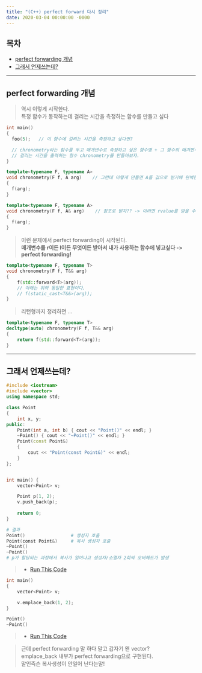 ```yaml
---
title: "(C++) perfect forward 다시 정리"
date: 2020-03-04 00:00:00 -0000
---
```


## 목차

* [perfect forwarding 개념](https://goodayth.github.io/cpp-im-re-pf/#perfect-forwarding-개념)
* [그래서 언제쓰는데?](https://goodayth.github.io/cpp-im-re-pf/#그래서-언제쓰는데?)

---

## perfect forwarding 개념

> 역시 이렇게 시작한다.<br>
> 특정 함수가 동작하는데 걸리는 시간을 측정하는 함수를 만들고 싶다

```cpp
int main()
{
  foo(5);   // 이 함수에 걸리는 시간을 측정하고 싶다면?

  // chronometry라는 함수를 두고 매개변수로 측정하고 싶은 함수명 + 그 함수의 매겨변수를 넣으면
  // 걸리는 시간을 출력하는 함수 chronometry를 만들어보자.
}
```

```cpp
template<typename F, typename A>
void chronometry(F f, A arg)    // 그런데 이렇게 만들면 A를 값으로 받기에 완벽한 복사라 할 수 없다.
{
  f(arg);
}
```

```cpp
template<typename F, typename A>
void chronometry(F f, A& arg)    // 참조로 받자?? -> 이러면 rvalue를 받을 수 없다.
{
  f(arg);
}
```

> 이런 문제에서 perfect forwarding이 시작된다.<br>
> **매개변수를 r이든 l이든 무엇이든 받아서 내가 사용하는 함수에 넣고싶다 -> perfect forwarding!**

```cpp
template<typename F, typename T> 
void chronometry(F f, T&& arg)
{
    f(std::forward<T>(arg));
    // 아래는 위와 동일한 표현이다.
    // f(static_cast<T&&>(arg));
}
```

> 리턴형까지 정리하면 ...

```cpp
template<typename F, typename T>
decltype(auto) chronometry(F f, T&& arg)
{
    return f(std::forward<T>(arg));
}
```

---

## 그래서 언제쓰는데?

```cpp
#include <iostream>
#include <vector>
using namespace std;

class Point
{
    int x, y;
public:
    Point(int a, int b) { cout << "Point()" << endl; }
    ~Point() { cout << "~Point()" << endl; }
    Point(const Point&)
    {
        cout << "Point(const Point&)" << endl;
    }
};


int main() {
	vector<Point> v;

    Point p(1, 2);
    v.push_back(p);
    
	return 0;
}
```

```s
# 결과
Point()                 # 생성자 호출
Point(const Point&)     # 복사 생성자 호출
~Point()
~Point()
# p가 할당되는 과정에서 복사가 일어나고 생성자/소멸자 2회씩 오버헤드가 발생
```

> * [Run This Code](https://ideone.com/tYXp0c)

```cpp
int main()
{
    vector<Point> v;

    v.emplace_back(1, 2);
}
```

```s
Point()
~Point()
```

> * [Run This Code](https://ideone.com/CTGeVt)

> 근데 perfect forwarding 말 하다 말고 갑자기 왠 vector?<br>
> emplace_back 내부가 perfect forwarding으로 구현된다.<br>
> 말인즉슨 복사생성이 안일어 난다는말!

